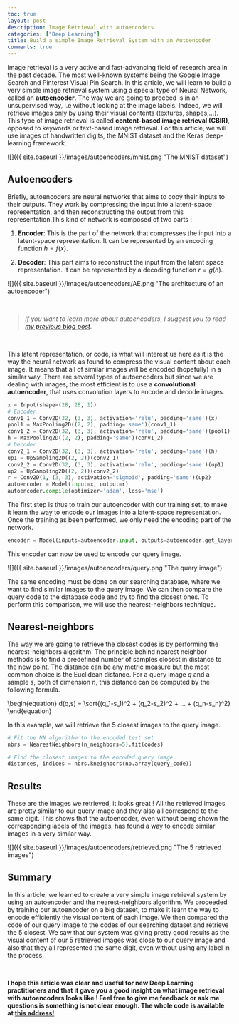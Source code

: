 ```yaml
---
toc: true
layout: post
description: Image Retrieval with autoencoders
categories: ["Deep Learning"]
title: Build a simple Image Retrieval System with an Autoencoder
comments: true
---
```



Image retrieval is a very active and fast-advancing field of research area in the past decade. The most well-known systems being the Google Image Search and Pinterest Visual Pin Search. In this article, we will learn to build a very simple image retrieval system using a special type of Neural Network, called an **autoencoder**. The way we are going to proceed is in an unsupervised way, i.e without looking at the image labels. Indeed, we will retrieve images only by using their visual contents (textures, shapes,…). This type of image retrieval is called **content-based image retrieval (CBIR)**, opposed to keywords or text-based image retrieval.
For this article, we will use images of handwritten digits, the MNIST dataset and the Keras deep-learning framework.


![]({{ site.baseurl }}/images/autoencoders/mnist.png "The MNIST dataset")


## Autoencoders

Briefly, autoencoders are neural networks that aims to copy their inputs to their outputs. They work by compressing the input into a latent-space representation, and then reconstructing the output from this representation.This kind of network is composed of two parts :

1. **Encoder**: This is the part of the network that compresses the input into a latent-space representation. It can be represented by an encoding function $h=f(x)$.

2. **Decoder**: This part aims to reconstruct the input from the latent space representation. It can be represented by a decoding function $r=g(h)$.

![]({{ site.baseurl }}/images/autoencoders/AE.png "The architecture of an autoencoder")

<br>

> *If you want to learn more about autoencoders, I suggest you to read [my previous blog post](http://localhost:1313/2018/deepinsideautoencoders/).*

<br>

This latent representation, or code, is what will interest us here as it is the way the neural network as found to compress the visual content about each image. It means that all of similar images will be encoded (hopefully) in a similar way.
There are several types of autoencoders but since we are dealing with images, the most efficient is to use a **convolutional autoencoder**, that uses convolution layers to encode and decode images.

```python
x = Input(shape=(28, 28, 1))
# Encoder
conv1_1 = Conv2D(32, (3, 3), activation='relu', padding='same')(x)
pool1 = MaxPooling2D((2, 2), padding='same')(conv1_1)
conv1_2 = Conv2D(32, (3, 3), activation='relu', padding='same')(pool1)
h = MaxPooling2D((2, 2), padding='same')(conv1_2)
# Decoder
conv2_1 = Conv2D(32, (3, 3), activation='relu', padding='same')(h)
up1 = UpSampling2D((2, 2))(conv2_1)
conv2_2 = Conv2D(32, (3, 3), activation='relu', padding='same')(up1)
up2 = UpSampling2D((2, 2))(conv2_2)
r = Conv2D(1, (3, 3), activation='sigmoid', padding='same')(up2)
autoencoder = Model(input=x, output=r)
autoencoder.compile(optimizer='adam', loss='mse')
```


The first step is thus to train our autoencoder with our training set, to make it learn the way to encode our images into a latent-space representation.
Once the training as been performed, we only need the encoding part of the network.

```python
encoder = Model(inputs=autoencoder.input, outputs=autoencoder.get_layer('encoder').output)
```
This encoder can now be used to encode our query image.

![]({{ site.baseurl }}/images/autoencoders/query.png "The query image")

The same encoding must be done on our searching database, where we want to find similar images to the query image. We can then compare the query code to the database code and try to find the closest ones. To perform this comparison, we will use the nearest-neighbors technique.

## Nearest-neighbors
The way we are going to retrieve the closest codes is by performing the nearest-neighbors algorithm. The principle behind nearest neighbor methods is to find a predefined number of samples closest in distance to the new point. The distance can be any metric measure but the most common choice is the Euclidean distance. For a query image $q$ and a sample $s$, both of dimension $n$, this distance can be computed by the following formula.

\begin{equation} 
d(q,s) = \sqrt{(q_1-s_1)^2 + (q_2-s_2)^2 + ... + (q_n-s_n)^2}
\end{equation}



In this example, we will retrieve the 5 closest images to the query image.

```python
# Fit the NN algorithm to the encoded test set
nbrs = NearestNeighbors(n_neighbors=5).fit(codes)

# Find the closest images to the encoded query image
distances, indices = nbrs.kneighbors(np.array(query_code))
```


## Results
These are the images we retrieved, it looks great ! All the retrieved images are pretty similar to our query image and they also all correspond to the same digit. This shows that the autoencoder, even without being shown the corresponding labels of the images, has found a way to encode similar images in a very similar way.

![]({{ site.baseurl }}/images/autoencoders/retrieved.png "The 5 retrieved images")

## Summary
In this article, we learned to create a very simple image retrieval system by using an autoencoder and the nearest-neighbors algorithm. We proceeded by training our autoencoder on a big dataset, to make it learn the way to encode efficiently the visual content of each image. We then compared the code of our query image to the codes of our searching dataset and retrieve the 5 closest. We saw that our system was giving pretty good results as the visual content of our 5 retrieved images was close to our query image and also that they all represented the same digit, even without using any label in the process.

<br>

**I hope this article was clear and useful for new Deep Learning practitioners and that it gave you a good insight on what image retrieval with autoencoders looks like ! Feel free to give me feedback or ask me questions is something is not clear enough. The whole code is available at [this address!](https://github.com/nathanhubens/Unsupervised-Image-Retrieval)**

